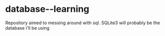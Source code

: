 # database--learning
Repository aimed to messing around with sql. SQLite3 will probably be the database i'll be using
